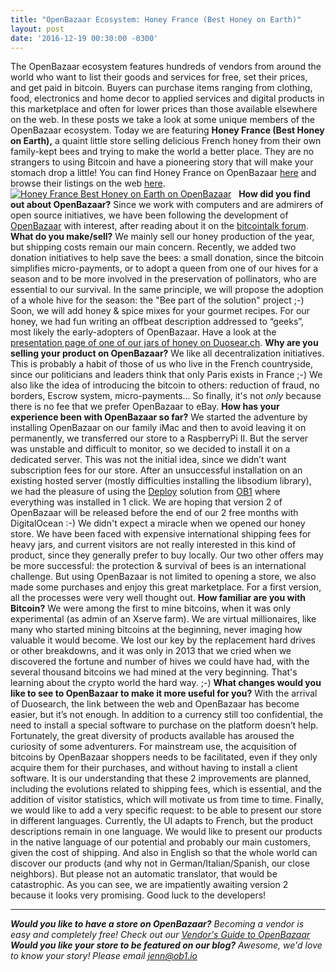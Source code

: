 ```yaml
---
title: "OpenBazaar Ecosystem: Honey France (Best Honey on Earth)" 
layout: post
date: '2016-12-19 00:30:00 -0300'
---
```

        
The OpenBazaar ecosystem features hundreds of vendors from around the world who want to list their goods and services for free, set their prices, and get paid in bitcoin. Buyers can purchase items ranging from clothing, food, electronics and home decor to applied services and digital products in this marketplace and often for lower prices than those available elsewhere on the web. In these posts we take a look at some unique members of the OpenBazaar ecosystem. Today we are featuring **Honey France (Best Honey on Earth),** a quaint little store selling delicious French honey from their own family-kept bees and trying to make the world a better place. They are no strangers to using Bitcoin and have a pioneering story that will make your stomach drop a little! You can find Honey France on OpenBazaar [here](ob://8c04950bce5dfbaf6d9c0920a6d2b550bc28937f) and browse their listings on the web [here](Pasted-image-at-2016_12_19-15_10.png).   [![Honey France Best Honey on Earth on OpenBazaar](Pasted-image-at-2016_12_19-15_10.png)](Pasted-image-at-2016_12_19-15_10.png)   **How did you find out about OpenBazaar?** Since we work with computers and are admirers of open source initiatives, we have been following the development of [OpenBazaar](http://OpenBazaar.org) with interest, after reading about it on the [bitcointalk forum](https://bitcointalk.org/). **What do you make/sell?** We mainly sell our honey production of the year, but shipping costs remain our main concern. Recently, we added two donation initiatives to help save the bees: a small donation, since the bitcoin simplifies micro-payments, or to adopt a queen from one of our hives for a season and to be more involved in the preservation of pollinators, who are essential to our survival. In the same principle, we will propose the adoption of a whole hive for the season: the "Bee part of the solution" project ;-) Soon, we will add honey & spice mixes for your gourmet recipes. For our honey, we had fun writing an offbeat description addressed to “geeks”, most likely the early-adopters of OpenBazaar. Have a look at the [presentation page of one of our jars of honey on Duosear.ch](Pasted-image-at-2016_12_19-15_10.png/listing/9fe2bd2e0712c507ccb0896ced9c1cb5f2c02047). **Why are you selling your product on OpenBazaar?** We like all decentralization initiatives. This is probably a habit of those of us who live in the French countryside, since our politicians and leaders think that only Paris exists in France ;-) We also like the idea of introducing the bitcoin to others: reduction of fraud, no borders, Escrow system, micro-payments... So finally, it's not _only_ because there is no fee that we prefer OpenBazaar to eBay. **How has your experience been with OpenBazaar so far?** We started the adventure by installing OpenBazaar on our family iMac and then to avoid leaving it on permanently, we transferred our store to a RaspberryPi II. But the server was unstable and difficult to monitor, so we decided to install it on a dedicated server. This was not the initial idea, since we didn’t want subscription fees for our store. After an unsuccessful installation on an existing hosted server (mostly difficulties installing the libsodium library), we had the pleasure of using the [Deploy](http://deploy.ob1.io) solution from [OB1](http://ob1.io) where everything was installed in 1 click. We are hoping that version 2 of OpenBazaar will be released before the end of our 2 free months with DigitalOcean :-) We didn't expect a miracle when we opened our honey store. We have been faced with expensive international shipping fees for heavy jars, and current visitors are not really interested in this kind of product, since they generally prefer to buy locally. Our two other offers may be more successful: the protection & survival of bees is an international challenge. But using OpenBazaar is not limited to opening a store, we also made some purchases and enjoy this great marketplace. For a first version, all the processes were very well thought out. **How familiar are you with Bitcoin?** We were among the first to mine bitcoins, when it was only experimental (as admin of an Xserve farm). We are virtual millionaires, like many who started mining bitcoins at the beginning, never imaging how valuable it would become. We lost our key by the replacement hard drives or other breakdowns, and it was only in 2013 that we cried when we discovered the fortune and number of hives we could have had, with the several thousand bitcoins we had mined at the very beginning. That's learning about the crypto world the hard way. ;-) **What changes would you like to see to OpenBazaar to make it more useful for you?** With the arrival of Duosearch, the link between the web and OpenBazaar has become easier, but it’s not enough. In addition to a currency still too confidential, the need to install a special software to purchase on the platform doesn’t help. Fortunately, the great diversity of products available has aroused the curiosity of some adventurers. For mainstream use, the acquisition of bitcoins by OpenBazaar shoppers needs to be facilitated, even if they only acquire them for their purchases, and without having to install a client software. It is our understanding that these 2 improvements are planned, including the evolutions related to shipping fees, which is essential, and the addition of visitor statistics, which will motivate us from time to time. Finally, we would like to add a very specific request: to be able to present our store in different languages. Currently, the UI adapts to French, but the product descriptions remain in one language. We would like to present our products in the native language of our potential and probably our main customers, given the cost of shipping. And also in English so that the whole world can discover our products (and why not in German/Italian/Spanish, our close neighbors). But please not an automatic translator, that would be catastrophic. As you can see, we are impatiently awaiting version 2 because it looks very promising. Good luck to the developers!

* * *

_**Would you like to have a store on OpenBazaar?** Becoming a vendor is easy and completely free! Check out our [Vendor's Guide to OpenBazaar](https://blog.openbazaar.org/vendors-guide-to-openbazaar/)_ _**Would you like your store to be featured on our blog?** Awesome, we'd love to know your story! Please email [jenn@ob1.io](mailto:jenn@ob1.io)_